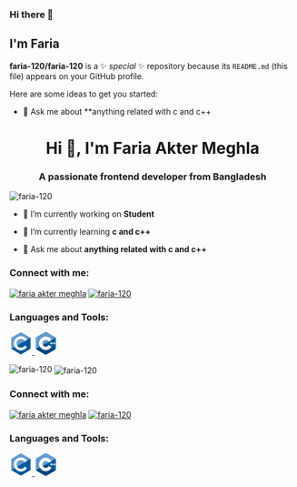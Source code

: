 ### Hi there 👋
## I'm Faria


**faria-120/faria-120** is a ✨ _special_ ✨ repository because its `README.md` (this file) appears on your GitHub profile.

Here are some ideas to get you started:



- 💬 Ask me about **anything related with c and c++
<h1 align="center">Hi 👋, I'm Faria Akter Meghla</h1>
<h3 align="center">A passionate frontend developer from Bangladesh</h3>

<p align="left"> <img src="https://komarev.com/ghpvc/?username=faria-120&label=Profile%20views&color=0e75b6&style=flat" alt="faria-120" /> </p>

- 🔭 I’m currently working on **Student**

- 🌱 I’m currently learning **c and c++**

- 💬 Ask me about **anything related with c and c++**

<h3 align="left">Connect with me:</h3>
<p align="left">
<a href ="https://fb.com/faria akter meghla" target="blank"><img align="center" src="https://raw.githubusercontent.com/rahuldkjain/github-profile-readme-generator/master/src/images/icons/Social/facebook.svg" alt="faria akter meghla" height="30" width="40" /></a>
<a href="https://codeforces.com/profile/faria-120" target="blank"><img align="center" src="https://raw.githubusercontent.com/rahuldkjain/github-profile-readme-generator/master/src/images/icons/Social/codeforces.svg" alt="faria-120" height="30" width="40" /></a>
</p>

<h3 align="left">Languages and Tools:</h3>
<p align="left"> <a href="https://www.cprogramming.com/" target="_blank" rel="noreferrer"> <img src="https://raw.githubusercontent.com/devicons/devicon/master/icons/c/c-original.svg" alt="c" width="40" height="40"/> </a> <a href="https://www.w3schools.com/cpp/" target="_blank" rel="noreferrer"> <img src="https://raw.githubusercontent.com/devicons/devicon/master/icons/cplusplus/cplusplus-original.svg" alt="cplusplus" width="40" height="40"/> </a> </p>

<p><img align="left" src="https://github-readme-stats.vercel.app/api/top-langs?username=faria-120&show_icons=true&locale=en&layout=compact" alt="faria-120" /></p>

<p>&nbsp;<img align="center" src="https://github-readme-stats.vercel.app/api?username=faria-120&show_icons=true&locale=en" alt="faria-120" /></p>


<h3 align="left">Connect with me:</h3>
<p align="left">
<a href="https://fb.com/faria akter meghla" target="blank"><img align="center" src="https://raw.githubusercontent.com/rahuldkjain/github-profile-readme-generator/master/src/images/icons/Social/facebook.svg" alt="faria akter meghla" height="30" width="40" /></a>
<a href="https://codeforces.com/profile/faria-120" target="blank"><img align="center" src="https://raw.githubusercontent.com/rahuldkjain/github-profile-readme-generator/master/src/images/icons/Social/codeforces.svg" alt="faria-120" height="30" width="40" /></a>
</p>

<h3 align="left">Languages and Tools:</h3>
<p align="left"> <a href="https://www.cprogramming.com/" target="_blank" rel="noreferrer"> <img src="https://raw.githubusercontent.com/devicons/devicon/master/icons/c/c-original.svg" alt="c" width="40" height="40"/> </a> <a href="https://www.w3schools.com/cpp/" target="_blank" rel="noreferrer"> <img src="https://raw.githubusercontent.com/devicons/devicon/master/icons/cplusplus/cplusplus-original.svg" alt="cplusplus" width="40" height="40"/> </a> </p>
